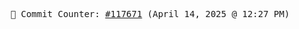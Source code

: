 <p align="center">
    <samp>
        📮 Commit Counter: <a href="https://github.com/Javascript-void0/Javascript-void0/commits/main">#117671</a> (April 14, 2025 @ 12:27 PM)
    </samp>
</p>